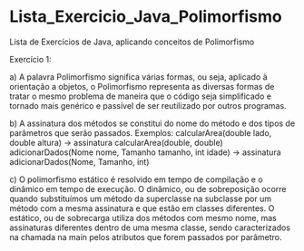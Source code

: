 # Lista_Exercicio_Java_Polimorfismo
 Lista de Exercícios de Java, aplicando conceitos de Polimorfismo


Exercício 1:

a) A palavra Polimorfismo significa várias formas, ou seja, aplicado à orientação a objetos, o Polimorfismo representa as diversas formas de tratar o mesmo problema de maneira que o código seja simplificado e tornado mais genérico e passível de ser reutilizado por outros programas.

b) A assinatura dos métodos se constitui do nome do método e dos tipos de parâmetros que serão passados. Exemplos: calcularArea(double lado, double altura) -> assinatura calcularArea(double, double) adicionarDados(Nome nome, Tamanho tamanho, int idade) -> assinatura adicionarDados(Nome, Tamanho, int)

c) O polimorfismo estático é resolvido em tempo de compilação e o dinâmico em tempo de execução. O dinâmico, ou de sobreposição ocorre quando substituímos um método da superclasse na subclasse por um método com a mesma assinatura e que estão em classes diferentes. O estático, ou de sobrecarga utiliza dos métodos com mesmo nome, mas assinaturas diferentes dentro de uma mesma classe, sendo caracterizados na chamada na main pelos atributos que forem passados por parâmetro.

